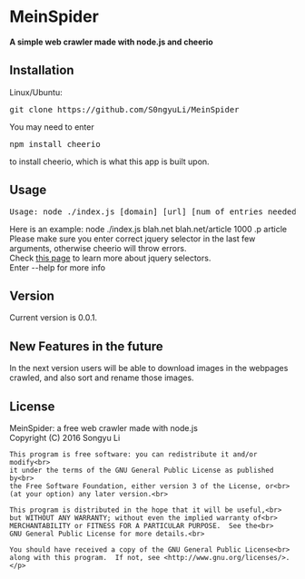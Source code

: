 # MeinSpider
<p><strong>A simple web crawler made with node.js and cheerio </strong></p>
<h2>Installation</h2>
<p>Linux/Ubuntu:<br><pre>git clone https://github.com/S0ngyuLi/MeinSpider</pre>
 You may need to enter <br><pre>npm install cheerio</pre>
to install cheerio, which is what this app is built upon.
</p>
<h2>Usage</h2>

<pre>Usage: node ./index.js [domain] [url] [num of entries needed] [jquery selector...]</pre>
<p>
Here is an example: node ./index.js blah.net blah.net/article 1000 .p article<br>
Please make sure you enter correct jquery selector in the last few arguments, otherwise cheerio will throw errors.<br>
Check <a href = 'http://api.jquery.com/category/selectors/'>this page</a> to learn more about jquery selectors.<br> 
Enter --help for more info</p>
<h2>Version</h2>
<p>Current version is 0.0.1.</p>
<h2>New Features in the future</h2>
<p>In the next version users will be able to download images in the webpages crawled, and also sort and rename those images.</p>
<h2>License</h2>
<p>MeinSpider: a free web crawler made with node.js<br>
    Copyright (C) 2016  Songyu Li<br>

    This program is free software: you can redistribute it and/or modify<br>
    it under the terms of the GNU General Public License as published by<br>
    the Free Software Foundation, either version 3 of the License, or<br>
    (at your option) any later version.<br>

    This program is distributed in the hope that it will be useful,<br>
    but WITHOUT ANY WARRANTY; without even the implied warranty of<br>
    MERCHANTABILITY or FITNESS FOR A PARTICULAR PURPOSE.  See the<br>
    GNU General Public License for more details.<br>

    You should have received a copy of the GNU General Public License<br>
    along with this program.  If not, see <http://www.gnu.org/licenses/>.</p>
